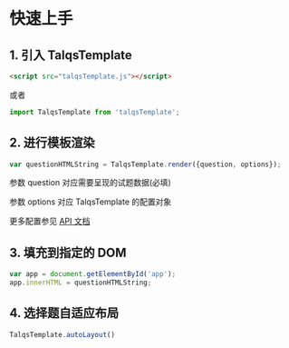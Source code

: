# 快速上手

## 1. 引入 TalqsTemplate

``` html
<script src="talqsTemplate.js"></script>
```
或者

```js
import TalqsTemplate from 'talqsTemplate';
```

## 2. 进行模板渲染

```js
var questionHTMLString = TalqsTemplate.render({question, options});
```
参数 question 对应需要呈现的试题数据(必填)

参数 options 对应 TalqsTemplate 的配置对象


更多配置参见 [API 文档](api.md)

## 3. 填充到指定的 DOM
```js
var app = document.getElementById('app');
app.innerHTML = questionHTMLString;
```

## 4. 选择题自适应布局
```js
TalqsTemplate.autoLayout()
```